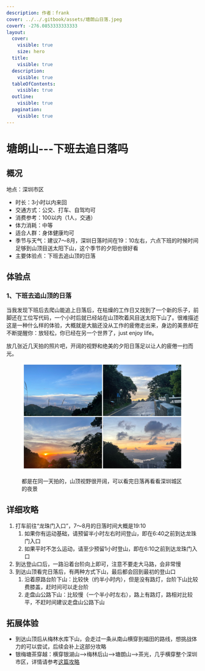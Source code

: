 ```yaml
---
description: 作者：frank
cover: ../../.gitbook/assets/塘朗山日落.jpeg
coverY: -276.0853333333333
layout:
  cover:
    visible: true
    size: hero
  title:
    visible: true
  description:
    visible: true
  tableOfContents:
    visible: true
  outline:
    visible: true
  pagination:
    visible: true
---
```


# 塘朗山---下班去追日落吗

## 概况

地点：深圳市区

* 时长：3小时以内来回
* 交通方式：公交、打车、自驾均可
* 消费参考：100以内（1人，交通）
* 体力消耗：中等
* 适合人群：身体健康均可
* 季节与天气：建议7～8月，深圳日落时间在19：10左右，六点下班的时候时间足够到山顶目送太阳下山，这个季节的夕阳也很好看
* 主要体验点：下班去追山顶的日落

## 体验点

### 1、下班去追山顶的日落

当我发现下班后去爬山能追上日落后，在枯燥的工作日又找到了一个新的乐子，前脚还在工位写代码，一个小时后就已经站在山顶吹着风目送太阳下山了。很难描述这是一种什么样的体验，大概就是大脑还没从工作的疲倦走出来，身边的美景却在不断提醒你：放轻松，你已经在另一个世界了，just enjoy life。

放几张近几天拍的照片吧，开阔的视野和绝美的夕阳日落足以让人的疲倦一扫而光。

<figure><img src="../../.gitbook/assets/塘朗山1.jpg" alt=""><figcaption><p>都是在同一天拍的，山顶视野很开阔，可以看完日落再看看深圳城区的夜景</p></figcaption></figure>

## 详细攻略

1. 打车前往“龙珠门入口”，7～8月的日落时间大概是19:10
   1. 如果你有运动基础，请预留半小时左右时间登山，即在6:40之前到达龙珠门入口
   2. 如果平时不怎么运动，请至少预留1小时登山，即在6:10之前到达龙珠门入口
2. 到达登山口后，一路沿着台阶向上即可，注意不要走大马路，会非常慢
3. 到达山顶看完日落后，有两种方式下山，最后都会回到最初的登山口
   1. 沿着原路台阶下山：比较快（约半小时内），但是没有路灯，台阶下山比较费膝盖，赶时间可以走台阶
   2. 走盘山公路下山：比较慢（一个半小时左右），路上有路灯，路相对比较平，不赶时间建议走盘山公路下山

## 拓展体验

* 到达山顶后从梅林水库下山，会走过一条从南山横穿到福田的路线，想挑战体力的可以尝试，后续会补上这部分攻略
* 银梅塘茶穿越：横穿银湖山-->梅林后山-->塘朗山-->茶光，几乎横穿整个深圳市区，详情请参考[这篇攻略](yin-mei-tang-cha-wei-wan-dai-xu-zai-shan-zhong-heng-chuan-shen-zhen-zhu-cheng.md)
